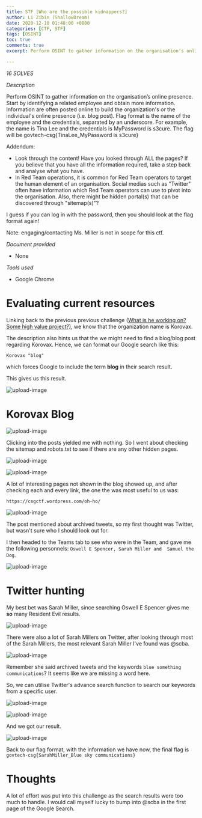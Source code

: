 ```yaml
---
title: STF [Who are the possible kidnappers?]
author: Li Zibin (ShallowDream)
date: 2020-12-10 01:48:00 +0800
categories: [CTF, STF]
tags: [OSINT]
toc: true
comments: true
excerpt: Perform OSINT to gather information on the organisation’s online presence. Start by identifying a related employee and obtain more information. Information are often posted online to build the organization's or the individual's online presence (i.e. blog post). Flag format is the name of the employee and the credentials, separated by an underscore. For example, the name is Tina Lee and the credentials is MyPassword is s3cure. The flag will be govtech-csg{TinaLee_MyPassword is s3cure}

---
```


*16 SOLVES*

*Description*

Perform OSINT to gather information on the organisation’s online presence. Start by identifying a related employee and obtain more information. Information are often posted online to build the organization's or the individual's online presence (i.e. blog post). Flag format is the name of the employee and the credentials, separated by an underscore. For example, the name is Tina Lee and the credentials is MyPassword is s3cure. The flag will be govtech-csg{TinaLee_MyPassword is s3cure}

Addendum:
- Look through the content! Have you looked through ALL the pages? If you believe that you have all the information required, take a step back and analyse what you have.
- In Red Team operations, it is common for Red Team operators to target the human element of an organisation. Social medias such as "Twitter" often have information which Red Team operators can use to pivot into the organisation. Also, there might be hidden portal(s) that can be discovered through "sitemap(s)"?

I guess if you can log in with the password, then you should look at the flag format again!

Note: engaging/contacting Ms. Miller is not in scope for this ctf.

*Document provided*

- None

*Tools used*

- Google Chrome

<!--more-->

# Evaluating current resources

Linking back to the previous previous challenge ([What is he working on? Some high value project?)](https://team.nullsecsig.com/posts/STF-What-is-he-working-on), we know that the organization name is Korovax.

The description also hints us that the we might need to find a blog/blog post regarding Korovax. Hence, we can format our Google search like this:

`Korovax "blog"`

which forces Google to include the term **blog** in their search result.

This gives us this result.

![upload-image](/assets/img/blog/STF-Who-are-the-possible-kidnappers/1.png)

# Korovax Blog

![upload-image](/assets/img/blog/STF-Who-are-the-possible-kidnappers/2.png)

Clicking into the posts yielded me with nothing. So I went about checking the sitemap and robots.txt to see if there are any other hidden pages.

![upload-image](/assets/img/blog/STF-Who-are-the-possible-kidnappers/3.png)

![upload-image](/assets/img/blog/STF-Who-are-the-possible-kidnappers/4.png)

A lot of interesting pages not shown in the blog showed up, and after checking each and every link, the one the was most useful to us was:

`https://csgctf.wordpress.com/oh-ho/`

![upload-image](/assets/img/blog/STF-Who-are-the-possible-kidnappers/5.png)

The post mentioned about archived tweets, so my first thought was Twitter, but wasn't sure who I should look out for.

I then headed to the Teams tab to see who were in the Team, and gave me the following personnels: `Oswell E Spencer, Sarah Miller and 
Samuel the Dog`.

![upload-image](/assets/img/blog/STF-Who-are-the-possible-kidnappers/6.png)

# Twitter hunting

My best bet was Sarah Miller, since searching Oswell E Spencer gives me **so** many Resident Evil results.

![upload-image](/assets/img/blog/STF-Who-are-the-possible-kidnappers/7.png)

There were also a lot of Sarah Millers on Twitter, after looking through most of the Sarah Millers, the most relevant Sarah Miller I've found was @scba.

![upload-image](/assets/img/blog/STF-Who-are-the-possible-kidnappers/8.png)

Remember she said archived tweets and the keywords `blue something communications`? It seems like we are missing a word here.

So, we can utilise Twitter's advance search function to search our keywords from a specific user.

![upload-image](/assets/img/blog/STF-Who-are-the-possible-kidnappers/9.png)

![upload-image](/assets/img/blog/STF-Who-are-the-possible-kidnappers/10.png)

And we got our result.

![upload-image](/assets/img/blog/STF-Who-are-the-possible-kidnappers/11.png)

Back to our flag format, with the information we have now, the final flag is `govtech-csg{SarahMiller_Blue sky communications}`

# Thoughts

A lot of effort was put into this challenge as the search results were too much to handle. I would call myself lucky to bump into @scba in the first page of the Google Search.